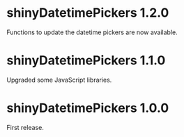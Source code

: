 # shinyDatetimePickers 1.2.0

Functions to update the datetime pickers are now available.


# shinyDatetimePickers 1.1.0

Upgraded some JavaScript libraries.


# shinyDatetimePickers 1.0.0

First release.
